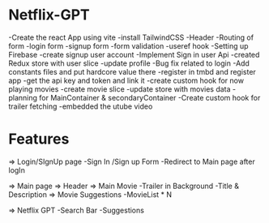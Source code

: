 # Netflix-GPT

 -Create the react App using vite
 -install TailwindCSS
 -Header
 -Routing of form
 -login form
 -signup form
 -form validation
 -useref hook
 -Setting up Firebase
 -create signup user account
 -Implement Sign in user Api
 -created Redux store with user slice
 -update profile
 -Bug fix related to login
 -Add constants files and put hardcore value there
 -register in tmbd and register app
 -get the api key and token and link it
 -create custom hook for now playing movies
 -create movie slice
 -update store with movies data
 -planning for MainContainer & secondaryContainer
 -Create custom hook for trailer fetching 
 -embedded the utube video


# Features

  => Login/SIgnUp page
   -Sign In /Sign up Form
   -Redirect to Main page after logIn

  => Main page
    => Header
    => Main Movie
     -Trailer in Background
     -Title & Description
    => Movie Suggestions
      -MovieList * N


  => Netflix GPT
    -Search Bar
    -Suggestions